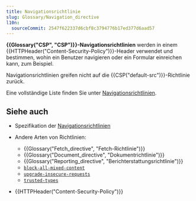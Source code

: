 ```yaml
---
title: Navigationsrichtlinie
slug: Glossary/Navigation_directive
l10n:
  sourceCommit: 2547f622337d6cbf8c3794776b17ed377d6aad57
---
```


**{{Glossary("CSP", "CSP")}}-Navigationsrichtlinien** werden in einem {{HTTPHeader("Content-Security-Policy")}}-Header verwendet und bestimmen, wohin ein Benutzer navigieren oder ein Formular einreichen kann, zum Beispiel.

Navigationsrichtlinien greifen nicht auf die {{CSP("default-src")}}-Richtlinie zurück.

Eine vollständige Liste finden Sie unter [Navigationsrichtlinien](/de/docs/Web/HTTP/Reference/Headers/Content-Security-Policy#navigation_directives).

## Siehe auch

- Spezifikation der [Navigationsrichtlinien](https://w3c.github.io/webappsec-csp/#directives-navigation)
- Andere Arten von Richtlinien:
  - {{Glossary("Fetch_directive", "Fetch-Richtlinie")}}
  - {{Glossary("Document_directive", "Dokumentrichtlinie")}}
  - {{Glossary("Reporting_directive", "Berichterstattungsrichtlinie")}}
  - [`block-all-mixed-content`](/de/docs/Web/HTTP/Reference/Headers/Content-Security-Policy/block-all-mixed-content)
  - [`upgrade-insecure-requests`](/de/docs/Web/HTTP/Reference/Headers/Content-Security-Policy/upgrade-insecure-requests)
  - [`trusted-types`](/de/docs/Web/HTTP/Reference/Headers/Content-Security-Policy/trusted-types)

- {{HTTPHeader("Content-Security-Policy")}}
